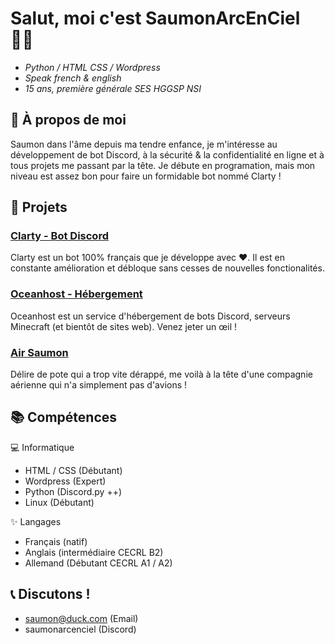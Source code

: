 # Salut, moi c'est SaumonArcEnCiel 👋🏻
- _Python / HTML CSS / Wordpress_
- _Speak french & english_
- _15 ans, première générale SES HGGSP NSI_


## 🍣 À propos de moi

Saumon dans l'âme depuis ma tendre enfance, je m'intéresse au développement de bot Discord, à la sécurité & la confidentialité en ligne et à tous projets me passant par la tête. Je débute en programation, mais mon niveau est assez bon pour faire un formidable bot nommé Clarty !

## 👀 Projets

### [Clarty - Bot Discord](https://clarty.org)

Clarty est un bot 100% français que je développe avec ❤. Il est en constante amélioration et débloque sans cesses de nouvelles fonctionalités. 

### [Oceanhost - Hébergement](https://oceanhost.fr/)

Oceanhost est un service d'hébergement de bots Discord, serveurs Minecraft (et bientôt de sites web). Venez jeter un œil !

### [Air Saumon](https://air-saumon.com)

Délire de pote qui a trop vite dérappé, me voilà à la tête d'une compagnie aérienne qui n'a simplement pas d'avions !


## 📚 Compétences

💻 Informatique
- HTML / CSS (Débutant)
- Wordpress (Expert)
- Python (Discord.py ++)
- Linux (Débutant)

✨ Langages
- Français (natif)
- Anglais (intermédiaire CECRL B2)
- Allemand (Débutant CECRL A1 / A2)

## 📞 Discutons !

- saumon@duck.com (Email)
- saumonarcenciel (Discord)


